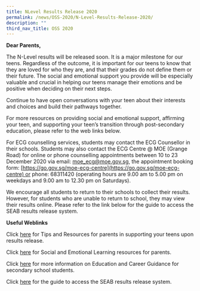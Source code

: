 ```yaml
---
title: NLevel Results Release 2020
permalink: /news/OSS-2020/N-Level-Results-Release-2020/
description: ""
third_nav_title: OSS 2020
---
```

**Dear Parents,**

  

The N-Level results will be released soon. It is a major milestone for our teens. Regardless of the outcome, it is important for our teens to know that they are loved for who they are, and that their grades do not define them or their future. The social and emotional support you provide will be especially valuable and crucial in helping our teens manage their emotions and be positive when deciding on their next steps.

Continue to have open conversations with your teen about their interests and choices and build their pathways together.

For more resources on providing social and emotional support, affirming your teen, and supporting your teen’s transition through post-secondary education, please refer to the web links below.

For ECG counselling services, students may contact the ECG Counsellor in their schools. Students may also contact the ECG Centre @ MOE (Grange Road) for online or phone counselling appointments between 10 to 23 December 2020 via email: [moe\_ecg@moe.gov.sg](mailto:moe_ecg@moe.gov.sg), the appointment booking form: [https://go.gov.sg/moe-ecg-centre](https://go.gov.sg/moe-ecg-centre) or phone: 68311420 (operating hours are 9.00 am to 5.00 pm on weekdays and 9.00 am to 12.30 pm on Saturdays).

  

We encourage all students to return to their schools to collect their results. However, for students who are unable to return to school, they may view their results online. Please refer to the link below for the guide to access the SEAB results release system.

  

**Useful Weblinks**


Click [here](/files/News%20&%20Announcements/2020/N%20Level%20Results%20Release%202020/InfoSheet%20for%20Parents%20N%20Level%20Results%20Release%202020.pdf) for Tips and Resources for parents in supporting your teens upon results release.

Click [here](https://go.gov.sg/selresforparents) for Social and Emotional Learning resources for parents.

Click [here](https://go.gov.sg/MySFSec) for more information on Education and Career Guidance for secondary school students. 

Click [here](https://go.gov.sg/seabresultsguidegce) for the guide to access the SEAB results release system.